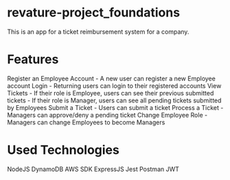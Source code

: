 # revature-project_foundations
This is an app for a ticket reimbursement system for a company.

# Features
Register an Employee Account
    - A new user can register a new Employee account
Login
    - Returning users can login to their registered accounts
View Tickets
    - If their role is Employee, users can see their previous submitted tickets
    - If their role is Manager, users can see all pending tickets submitted by Employees
Submit a Ticket
    - Users can submit a ticket
Process a Ticket
    - Managers can approve/deny a pending ticket
Change Employee Role
    - Managers can change Employees to become Managers


# Used Technologies
NodeJS
DynamoDB
AWS SDK
ExpressJS
Jest
Postman
JWT

